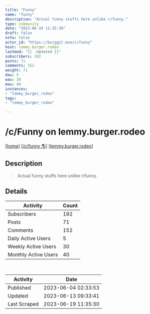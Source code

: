 ```yaml
---
title: "Funny" 
name: "funny"
description: "Actual funny stuffs here unlike r/funny."
type: community
date: "2023-06-19 11:35:30"
draft: false
nsfw: false
actor_id: "https://burggit.moe/c/funny"
host: lemmy.burger.rodeo
lastmod: "{[ .Updated }}"
subscribers: 192
posts: 71
comments: 152
weight: 71
dau: 5
wau: 30
mau: 40
instances:
- "lemmy_burger_rodeo"
tags: 
- "lemmy_burger_rodeo"

---
```


# /c/Funny on lemmy.burger.rodeo

[[home](/)]
[[/c/funny 🌎](https://burggit.moe/c/funny)]
[[lemmy.burger.rodeo](/instances/lemmy_burger_rodeo)]


## Description 

<blockquote class="description">
Actual funny stuffs here unlike r/funny.
</blockquote>


## Details

| Activity | Count  |
|----------------------|---|
| Subscribers          | 192 |
| Posts                | 71  |
| Comments             | 152  |
| Daily Active Users   | 5  |
| Weekly Active Users  | 30  |
| Monthly Active Users | 40  |

<br>

| Activity | Date |
|----------------------|---|
| Published            | 2023-06-04 02:33:53 |
| Updated              | 2023-06-13 09:33:41 |
| Last Scraped         | 2023-06-19 11:35:30 |
